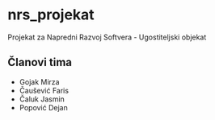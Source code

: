 # nrs_projekat
Projekat za Napredni Razvoj Softvera - Ugostiteljski objekat


## Članovi tima
- Gojak Mirza
- Čaušević Faris
- Čaluk Jasmin
- Popović Dejan
